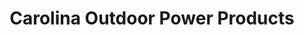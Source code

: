 ---
title: "Carolina Outdoor Power Products"
url: /fuquay-varina/carolina-outdoor-power-products/
shop: Haushaltsgeräte
---